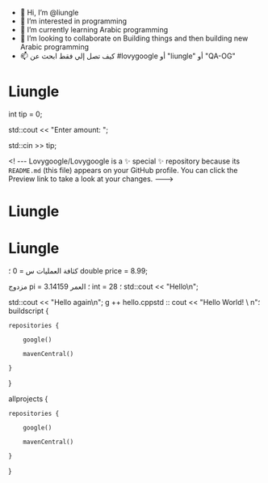 - 👋 Hi, I’m  @liungle
- 👀 I’m interested in programming
- 🌱 I’m currently learning Arabic programming
- 💞️ I’m looking to collaborate on Building things and then building new Arabic programming
- 📫 كيف تصل إلي فقط ابحث عن #lovygoogle أو "liungle" أو "QA-OG"
# Liungle
int tip = 0;

 

std::cout << "Enter amount: ";

std::cin >> tip;

<! ---
Lovygoogle/Lovygoogle is a ✨ special ✨ repository because its `README.md` (this file) appears on your GitHub profile.
You can click the Preview link to take a look at your changes.
--->
# Liungle

# Liungle

كثافة العمليات س = 0 ؛
double price = 8.99;

مزدوج pi = 3.14159 ؛
العمر int = 28 ؛
std::cout << "Hello\n";

std::cout << "Hello again\n";
g ++ hello.cppstd :: cout << "Hello World! \ n"؛ 
buildscript {

    repositories {

        google()

        mavenCentral()

    }

}

allprojects {

    repositories {

        google()

        mavenCentral()

    }

}
